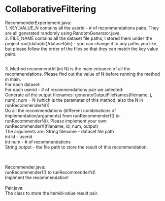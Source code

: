 CollaborativeFiltering
======================
RecommenderExperiement.java:
<br>1. KEY_VALUE_N contains all the userid - # of recommendations pairs. They are all generated randomly using RandomGenerator.java.
<br>2. FILE_NAME contains all the dataset file paths, I stored them under the project root/data(dir)/dataset(dir) - you can change it to any paths you like, but please follow the order of the files so that they can match the key value pairs.

<br>3. Method recommendAll(int N) is the main entrance of all the recommendations. Please find out the value of N before running the method in main.
<br>For each dataset:
<br>	For each userid - # of recommendations pair we selected:
<br>		Generate all the output filenames: generateOutputFileNames(filename, j, num); num = N (which is the parameter of this method, also the N in runRecommenderN())
<br>		Do all the recommendations (different combinations of implementation/arguments) from runRecommender1() to runRecommenderN(). Please implement your own runRecommenderX(filename, id, num, output)
<br>                The arguments are: String filename - dataset file path
<br>                                   int id - userid
<br>                                   int num - # of recommendations
<br>                                   String output - the file path to store the result of this recommendation.

<br>
<br>Recommender.java:
<br>runRecommender1() to runRecommenderN()
<br>Implment the recommendation!
<br>
<br>Pair.java:
<br>The class to store the itemid-value result pair.
